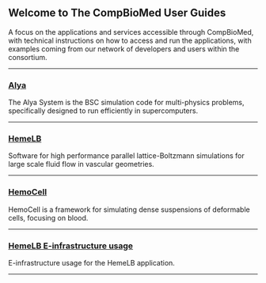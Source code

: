 ## Welcome to The CompBioMed User Guides

A focus on the applications and services accessible through CompBioMed, with technical instructions on how to access and run the applications, with examples coming from our network of developers and users within the consortium.

---

### [Alya](./applications/Alya/Alya.md)
The Alya System is the BSC simulation code for multi-physics problems, specifically designed to run efficiently in supercomputers. 

---

### [HemeLB](./applications/HemeLB/HemeLB.md)
Software for high performance parallel lattice-Boltzmann simulations for large scale fluid flow in vascular geometries.

---

### [HemoCell](./applications/HemoCell/HemoCell.md)
HemoCell is a framework for simulating dense suspensions of deformable cells, focusing on blood. 

---

### [HemeLB E-infrastructure usage](.applications/HemeLB/HemeLB_einf.md)
E-infrastructure usage for the HemeLB application.

---
